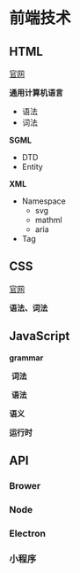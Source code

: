 # 前端技术

## HTML

[官网](https://whatwg.org/)

**通用计算机语言**

+ 语法
+ 词法

**SGML**

+ DTD
+ Entity

**XML**

+ Namespace
  + svg
  + mathml
  + aria
+ Tag

## CSS

[官网](https://www.w3.org/TR/#tr_CSS)

**语法、词法**

## JavaScript

**grammar**

​	**词法**

​	**语法**

**语义**

**运行时**



## API

### Brower

### Node

### Electron

### 小程序



## 
